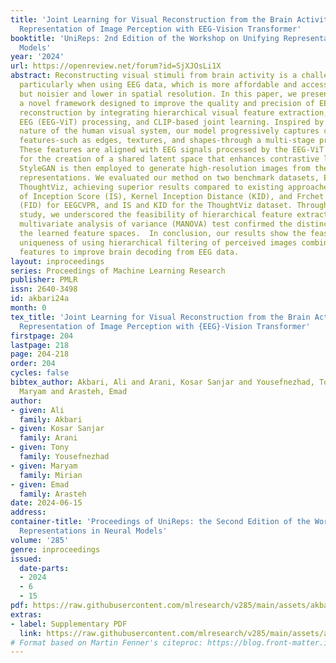 ```yaml
---
title: 'Joint Learning for Visual Reconstruction from the Brain Activity: Hierarchical
  Representation of Image Perception with EEG-Vision Transformer'
booktitle: 'UniReps: 2nd Edition of the Workshop on Unifying Representations in Neural
  Models'
year: '2024'
url: https://openreview.net/forum?id=SjXJOsLi1X
abstract: Reconstructing visual stimuli from brain activity is a challenging problem,
  particularly when using EEG data, which is more affordable and accessible than fMRI
  but noisier and lower in spatial resolution. In this paper, we present Hierarchical-ViT,
  a novel framework designed to improve the quality and precision of EEG-based image
  reconstruction by integrating hierarchical visual feature extraction, vision transformer-based
  EEG (EEG-ViT) processing, and CLIP-based joint learning. Inspired by the hierarchical
  nature of the human visual system, our model progressively captures complex visual
  features-such as edges, textures, and shapes-through a multi-stage processing approach.
  These features are aligned with EEG signals processed by the EEG-ViT model, allowing
  for the creation of a shared latent space that enhances contrastive learning. A
  StyleGAN is then employed to generate high-resolution images from these aligned
  representations. We evaluated our method on two benchmark datasets, EEGCVPR40 and
  ThoughtViz, achieving superior results compared to existing approaches in terms
  of Inception Score (IS), Kernel Inception Distance (KID), and Frchet Inception Distance
  (FID) for EEGCVPR, and IS and KID for the ThoughtViz dataset. Through an ablation
  study, we underscored the feasibility of hierarchical feature extraction, while
  multivariate analysis of variance (MANOVA) test confirmed the distinctiveness of
  the learned feature spaces.  In conclusion, our results show the feasibility and
  uniqueness of using hierarchical filtering of perceived images combined with EEG-ViT-based
  features to improve brain decoding from EEG data.
layout: inproceedings
series: Proceedings of Machine Learning Research
publisher: PMLR
issn: 2640-3498
id: akbari24a
month: 0
tex_title: 'Joint Learning for Visual Reconstruction from the Brain Activity: Hierarchical
  Representation of Image Perception with {EEG}-Vision Transformer'
firstpage: 204
lastpage: 218
page: 204-218
order: 204
cycles: false
bibtex_author: Akbari, Ali and Arani, Kosar Sanjar and Yousefnezhad, Tony and Mirian,
  Maryam and Arasteh, Emad
author:
- given: Ali
  family: Akbari
- given: Kosar Sanjar
  family: Arani
- given: Tony
  family: Yousefnezhad
- given: Maryam
  family: Mirian
- given: Emad
  family: Arasteh
date: 2024-06-15
address:
container-title: 'Proceedings of UniReps: the Second Edition of the Workshop on Unifying
  Representations in Neural Models'
volume: '285'
genre: inproceedings
issued:
  date-parts:
  - 2024
  - 6
  - 15
pdf: https://raw.githubusercontent.com/mlresearch/v285/main/assets/akbari24a/akbari24a.pdf
extras:
- label: Supplementary PDF
  link: https://raw.githubusercontent.com/mlresearch/v285/main/assets/assets/akbari24a/akbari24a-supp.pdf
# Format based on Martin Fenner's citeproc: https://blog.front-matter.io/posts/citeproc-yaml-for-bibliographies/
---
```

